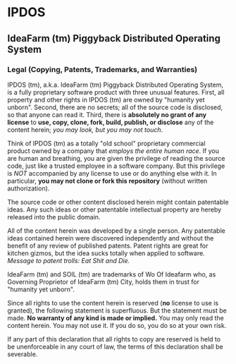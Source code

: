 
# IPDOS

## IdeaFarm (tm) Piggyback Distributed Operating System

### Legal (Copying, Patents, Trademarks, and Warranties)

IPDOS (tm), a.k.a. IdeaFarm (tm) Piggyback Distributed Operating System, is a fully proprietary software product with three unusual features.
First, all property and other rights in IPDOS (tm) are owned by "humanity yet unborn".
Second, there are no secrets; all of the source code is disclosed, so that anyone can read it.
Third, there is **absolutely no grant of any license** to **use, copy, clone, fork, build, publish, or disclose** any of the content herein; *you may look, but you may not touch*.

Think of IPDOS (tm) as a totally "old school" proprietary commercial product owned by a company that *employs the entire human race*.
If you are human and breathing, you are given the privilege of reading the source code, just like a trusted employee in a software company.
But this privilege is *NOT* accompanied by any license to use or do anything else with it.
In particular, **you may not clone or fork this repository** (without written authorization).

The source code or other content disclosed herein might contain patentable ideas.
Any such ideas or other patentable intellectual property are hereby released into the public domain.

All of the content herein was developed by a single person.
Any patentable ideas contained herein were discovered independently and without the benefit of any review of published patents.
Patent rights are great for kitchen gizmos, but the idea sucks totally when applied to software.
*Message to patent trolls:  Eat Shit and Die.*

IdeaFarm (tm) and SOIL (tm) are trademarks of Wo Of Ideafarm who, as Governing Proprietor of IdeaFarm (tm) City, holds them in trust for "humanity yet unborn".

Since all rights to use the content herein is reserved (**no** license to use is granted), the following statement is superfluous.
But the statement must be made.
**No warranty of any kind is made or implied.**  You may only read the content herein.  You may not use it.  If you do so, you do so at your own risk.

If any part of this declaration that all rights to copy are reserved is held to be unenforceable in any court of law, the terms of this declaration shall be severable.
